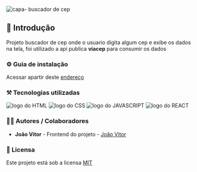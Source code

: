 ![capa-  buscador de cep](https://github.com/user-attachments/assets/d238f52a-481d-4139-91fe-fa6f6eec9959)

## 🎯 Introdução

Projeto buscador de cep onde o usuario digita algum cep e exibe os dados na tela, foi utilizado a api publica **viacep** para consumir os dados


### ⚙️ Guia de instalação

Acessar apartir deste <a href='https://buscador-de-cep.vercel.app'>endereço</a>

### ⚒️ Tecnologias utilizadas

<div>
  <img src='https://img.shields.io/badge/HTML5-E34F26?style=for-the-badge&logo=html5&logoColor=white' alt='logo do HTML'>
  <img src='https://img.shields.io/badge/CSS3-1572B6?style=for-the-badge&logo=css3&logoColor=white' alt='logo do CSS'>
  <img src='https://img.shields.io/badge/JavaScript-F7DF1E?style=for-the-badge&logo=javascript&logoColor=black' alt='logo do JAVASCRIPT'>
  <img src='https://img.shields.io/badge/React-20232A?style=for-the-badge&logo=react&logoColor=61DAFB' alt='logo do REACT'>
</div>

### 👨‍💻 Autores / Colaboradores

- **João Vitor** - Frontend do projeto - [João Vitor](linkedin.com/in/joão-vitor-souzaa)

### 📃 Licensa

Este projeto está sob a licensa [MIT]()
